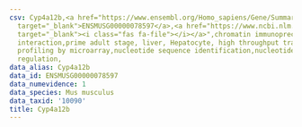 ```yaml
---
csv: Cyp4a12b,<a href="https://www.ensembl.org/Homo_sapiens/Gene/Summary?db=core;g=ENSMUSG00000078597"
  target="_blank">ENSMUSG00000078597</a>,<a href="https://www.ncbi.nlm.nih.gov/pubmed/23834426"
  target="_blank"><i class="fas fa-file"></i></a>",chromatin immunoprecipitation assay,direct
  interaction,prime adult stage, liver, Hepatocyte, high throughput transcription
  profiling by microarray,nucleotide sequence identification,nucleotide sequence identification,transcriptional
  regulation,
data_alias: Cyp4a12b
data_id: ENSMUSG00000078597
data_numevidence: 1
data_species: Mus musculus
data_taxid: '10090'
title: Cyp4a12b
---
```

